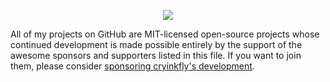 <p align="center">
<img align="center" src="https://user-images.githubusercontent.com/79079633/173059590-67798395-0798-44ec-a878-6a24c91a4c26.png">
</p>
  
All of my projects on GitHub are MIT-licensed open-source projects whose continued development is made possible entirely by the support of the awesome sponsors and supporters listed in this file. If you want to join them, please consider [sponsoring cryinkfly's development](https://github.com/sponsors/cryinkfly).

